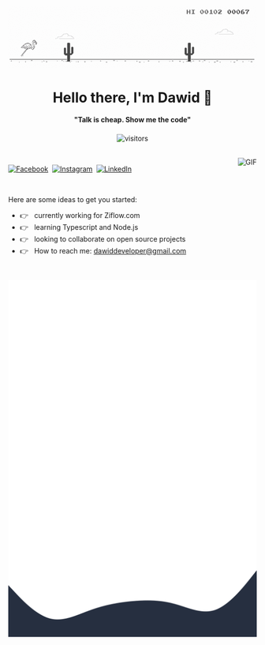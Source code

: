<p align="center"><img src="https://github.com/ui-d/ui-d/blob/main/flamingo.gif?raw=true"></p>

<p>
  <h1 align="center"><b>Hello there, I'm Dawid 👋</b></h1>
</p>

<p>
  <h4 align="center"><b>"Talk is cheap. Show me the code"</b></h4>
</p>

<p align="center">
    <img align="center" alt="visitors" src="https://gpvc.arturio.dev/Sumanth-Talluri" />
</p>
<p align="center">

<br>

  <img align="right" alt="GIF" src="https://i.pinimg.com/originals/e4/26/70/e426702edf874b181aced1e2fa5c6cde.gif" />

<a href="https://www.facebook.com/uideveloper2020"><img src="https://img.shields.io/badge/facebook-%231877F2.svg?&style=for-the-badge&logo=facebook&logoColor=white" alt="Facebook" /></a>&nbsp;
<a href="https://youtube.com/uideveloper"><img src="https://img.shields.io/badge/youtube-%23E4405F.svg?&style=for-the-badge&logo=youtube&logoColor=white" alt="Instagram" /></a>&nbsp;
<a href="https://www.linkedin.com/in/dawid-nawrocki/"><img src="https://img.shields.io/badge/linkedin-%230077B5.svg?&style=for-the-badge&logo=linkedin&logoColor=white" alt="LinkedIn" /></a>&nbsp;

</p>

<br />

Here are some ideas to get you started:

- 👉 &nbsp; currently working for Ziflow.com
- 👉 &nbsp; learning Typescript and Node.js
- 👉 &nbsp; looking to collaborate on open source projects
- 👉 &nbsp; How to reach me: dawiddeveloper@gmail.com

<br />

<p><img align="left" src="https://raw.githubusercontent.com/ui-d/stats/5ed16d30a8a675f66f2336802f694047d3f87e4f/generated/overview.svg">
<img align="right" src="https://raw.githubusercontent.com/ui-d/stats/5ed16d30a8a675f66f2336802f694047d3f87e4f/generated/languages.svg"></p>

<br />

<div><img src="https://raw.githubusercontent.com/ui-d/ui-d/ac9eeef3728fe2c9023f26a05784a5250116692d/footer.svg" /></div>
